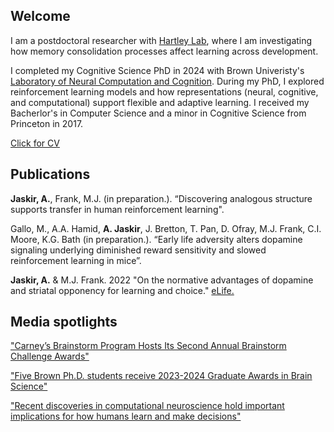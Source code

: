 ## Welcome

I am a postdoctoral researcher with [Hartley Lab](https://www.hartleylab.org), where I am investigating how memory consolidation processes affect learning across development.

I completed my Cognitive Science PhD in 2024 with Brown Univeristy's [Laboratory of Neural Computation and Cognition](https://www.lnccbrown.com/). During my PhD, I explored reinforcement learning models and how representations (neural, cognitive, and computational) support flexible and adaptive learning. I received my Bacherlor's in Computer Science and a minor in Cognitive Science from Princeton in 2017. 

[Click for CV](/files/Jaskir_CV.pdf)


## Publications

**Jaskir, A.**, Frank, M.J. (in preparation.). “Discovering analogous structure supports transfer in human reinforcement learning".

Gallo, M., A.A. Hamid, **A. Jaskir**, J. Bretton, T. Pan, D. Ofray, M.J. Frank, C.I. Moore, K.G. Bath (in preparation.). “Early life adversity alters dopamine signaling underlying diminished reward sensitivity and slowed reinforcement learning in mice”.

**Jaskir, A.** & M.J. Frank. 2022 	"On the normative advantages of dopamine and striatal opponency for learning and choice." [eLife.](https://elifesciences.org/articles/85107)



## Media spotlights

["Carney’s Brainstorm Program Hosts Its Second Annual Brainstorm Challenge Awards"](https://carney.brown.edu/news/2024-08-05/brainstorm)

["Five Brown Ph.D. students receive 2023-2024 Graduate Awards in Brain Science"](https://carney.brown.edu/news/2023-06-26/gradawards)

["Recent discoveries in computational neuroscience hold important implications for how humans learn and make decisions"](https://www.brown.edu/carney/news/2023/04/26/recent-discoveries-computational-neuroscience-hold-important-implications-how-humans)
